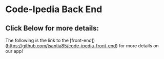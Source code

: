 # Code-Ipedia Back End
## Click Below for more details:
The following is the link to the [front-end])(https://github.com/jsantia85/code-ipedia-front-end) for more details on our app!